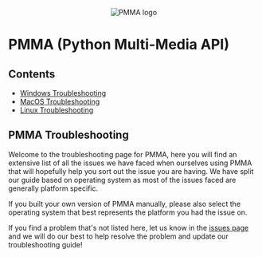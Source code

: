 <div align="center">

  ![PMMA logo](https://github.com/PycraftDeveloper/PMMA/assets/81379254/2c4858b8-b50c-4f3b-95f3-d93fd1f0f19b)
</div>


# PMMA (Python Multi-Media API)

## Contents
* [Windows Troubleshooting]()
* [MacOS Troubleshooting]()
* [Linux Troubleshooting]()

## PMMA Troubleshooting

Welcome to the troubleshooting page for PMMA, here you will find an extensive list of all the issues we have faced when ourselves using PMMA that will hopefully help you sort out the issue you are having. We have split our guide based on operating system as most of the issues faced are generally platform specific.

If you built your own version of PMMA manually, please also select the operating system that best represents the platform you had the issue on.

If you find a problem that's not listed here, let us know in the [issues page](https://github.com/PycraftDeveloper/PMMA/issues) and we will do our best to help resolve the problem and update our troubleshooting guide!